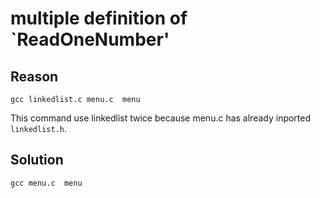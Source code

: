 # multiple definition of `ReadOneNumber'

## Reason

```
gcc linkedlist.c menu.c  menu
```
This command use linkedlist twice because menu.c has already inported `linkedlist.h`.

## Solution

```
gcc menu.c  menu
```